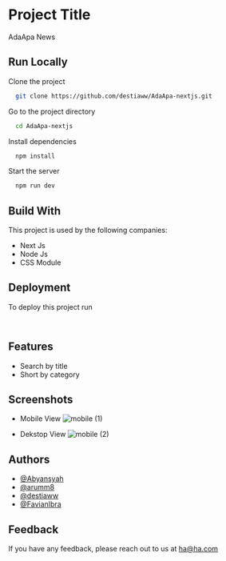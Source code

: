 
# Project Title

AdaApa News


## Run Locally

Clone the project

```bash
  git clone https://github.com/destiaww/AdaApa-nextjs.git
```

Go to the project directory

```bash
  cd AdaApa-nextjs
```

Install dependencies

```bash
  npm install
```

Start the server

```bash
  npm run dev
```


## Build With

This project is used by the following companies:

- Next Js
- Node Js
- CSS Module
## Deployment

To deploy this project run

```bash
  
```


## Features

- Search by title
- Short by category


## Screenshots

- Mobile View
![mobile (1)](https://user-images.githubusercontent.com/80156805/228090285-8a4cdb6e-63ed-4b81-83ab-0b7b3bcc4916.png)

- Dekstop View
![mobile (2)](https://user-images.githubusercontent.com/80156805/228090354-f5ce575b-cede-4599-b3be-e317707acf35.png)



## Authors

- [@Abyansyah](https://github.com/Abyansyah)
- [@arumm8](https://github.com/arumm8)
- [@destiaww](https://github.com/destiaww)
- [@FavianIbra](https://github.com/FavianIbra)

## Feedback

If you have any feedback, please reach out to us at ha@ha.com

